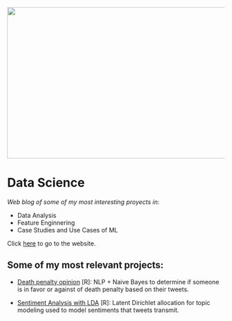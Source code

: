 
<img align="center" width=800, height=350 src="https://user-images.githubusercontent.com/58918297/167268258-a47a2703-b923-4da7-ac27-0f112b751c4b.png">

# Data Science

*Web blog of some of my most interesting proyects in*:

* Data Analysis
* Feature Enginnering
* Case Studies and Use Cases of ML


Click [here](https://chriss1245.github.io/data_science/) to go to the website.

## Some of my most relevant projects:

* [Death penalty opinion](https://chriss1245.github.io/death_penalty_nlp/) [R]: NLP + Naive Bayes to determine if someone is in favor or against of death penalty based on their tweets.

* [Sentiment Analysis with LDA](https://chriss1245.github.io/latent_dirichlet_allocation-case-study/) [R]: Latent Dirichlet allocation for topic modeling used to model sentiments that tweets transmit.
